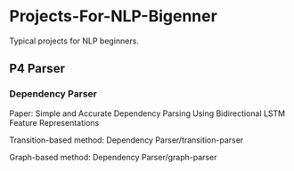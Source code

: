 # Projects-For-NLP-Bigenner

Typical projects for NLP beginners.

## P4 Parser
### Dependency Parser 
   Paper: Simple and Accurate Dependency Parsing Using Bidirectional LSTM Feature Representations
   
   Transition-based method: Dependency Parser/transition-parser
   
   Graph-based method: Dependency Parser/graph-parser
   
